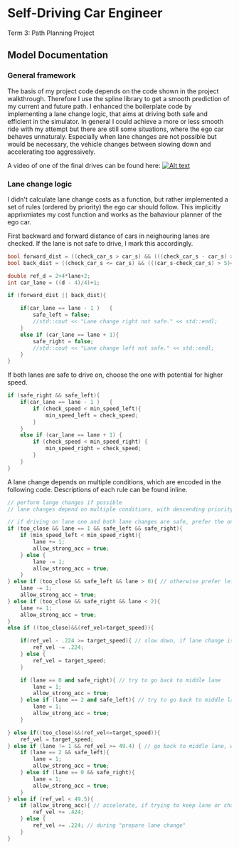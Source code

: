 # Self-Driving Car Engineer
Term 3: Path Planning Project

## Model Documentation
### General framework
The basis of my project code depends on the code shown in the project walkthrough. Therefore I use the spline library to get a smooth prediction of my current and future path. I enhanced the boilerplate code by implementing a lane change logic, that aims at driving both safe and efficient in the simulator. In general I could achieve a more or less smooth ride with my attempt but there are still some situations, where the ego car behaves unnaturaly. Especially when lane changes are not possible but would be necessary, the vehicle changes between slowing down and accelerating too aggressively.

A video of one of the final drives can be found here:
[![Alt text](https://img.youtube.com/vi/Q8ZLq4Zh4tY/0.jpg)](https://www.youtube.com/watch?v=Q8ZLq4Zh4tY)

### Lane change logic
I didn't calculate lane change costs as a function, but rather implemented a set of rules (ordered by priority) the ego car should follow. This implicitly apprixmiates my cost function and works as the bahaviour planner of the ego car.

First backward and forward distance of cars in neighouring lanes are checked. If the lane is not safe to drive, I mark this accordingly.
```cpp
bool forward_dist = ((check_car_s > car_s) && (((check_car_s - car_s) > max_dist_front)==false));
bool back_dist = ((check_car_s <= car_s) && (((car_s-check_car_s) > 5)==false));

double ref_d = 2+4*lane+2;
int car_lane = ((d - 4)/4)+1;

if (forward_dist || back_dist){

    if(car_lane == lane - 1 )   {
        safe_left = false;
        //std::cout << "Lane change right not safe." << std::endl;
    }
    else if (car_lane == lane + 1){
        safe_right = false;
        //std::cout << "Lane change left not safe." << std::endl;
    }
}
```

If both lanes are safe to drive on, choose the one with potential for higher speed.
```cpp
if (safe_right && safe_left){
    if(car_lane == lane - 1 )   {
        if (check_speed < min_speed_left){
            min_speed_left = check_speed;
        }
    }
    else if (car_lane == lane + 1) {
        if (check_speed < min_speed_right) {
            min_speed_right = check_speed;
        }
    }
}
```
A lane change depends on multiple conditions, which are encoded in the following code. Descriptions of each rule can be found inline.

```cpp
// perform lange changes if possible
// lane changes depend on multiple conditions, with descending priority from top to bottom. allow_strong_acc is a boolean, that prevents strong acceleration in case no lane change is possible and the ego car is slowed down by a car in front

// if driving on lane one and both lane changes are safe, prefer the one with potential for higher speed
if (too_close && lane == 1 && safe_left && safe_right){
    if (min_speed_left < min_speed_right){
        lane += 1;
        allow_strong_acc = true;
    } else {
        lane -= 1;
        allow_strong_acc = true;
    }
} else if (too_close && safe_left && lane > 0){ // otherwise prefer left lane changes is possible.
    lane -= 1;
    allow_strong_acc = true;
} else if (too_close && safe_right && lane < 2){
    lane += 1;
    allow_strong_acc = true;
}
else if ((too_close)&&(ref_vel>target_speed)){

    if(ref_vel - .224 >= target_speed){ // slow down, if lane change is not possible and car in front of ego to slow
        ref_vel -= .224;
    } else {
        ref_vel = target_speed;
    }

    if (lane == 0 and safe_right){ // try to go back to middle lane
        lane = 1;
        allow_strong_acc = true;
    } else if (lane == 2 and safe_left){ // try to go back to middle lane
        lane = 1;
        allow_strong_acc = true;
    }

} else if((too_close)&&(ref_vel<=target_speed)){
    ref_vel = target_speed;
} else if (lane != 1 && ref_vel >= 49.4) { // go back to middle lane, whenever possible
    if (lane == 2 && safe_left){
        lane = 1;
        allow_strong_acc = true;
    } else if (lane == 0 && safe_right){
        lane = 1;
        allow_strong_acc = true;
    }
} else if (ref_vel < 49.5){
    if (allow_strong_acc){ // accelerate, if trying to keep lane or change lanes
        ref_vel += .424;
    } else {
        ref_vel += .224; // during "prepare lane change"
    }
}
```